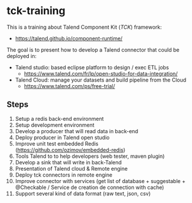 # tck-training

This is a training about Talend Component Kit (_TCK_) framework:
- https://talend.github.io/component-runtime/

The goal is to present how to develop a Talend connector that could be deployed in:
- Talend studio: based eclipse platform to design / exec ETL jobs
  - https://www.talend.com/fr/lp/open-studio-for-data-integration/
- Talend Cloud: manage your datasets and build pipeline from the Cloud
  - https://www.talend.com/ps/free-trial/

## Steps
1. Setup a redis back-end environment
1. Setup development environment
1. Develop a producer that will read data in back-end
1. Deploy producer in Talend open studio
1. Improve unit test embedded Redis (https://github.com/ozimov/embedded-redis)
1. Tools Talend to to help developers (web tester, maven plugin)
1. Develop a sink that will write in back-Talend
1. Presentation of Talend cloud & Remote engine
1. Deploy tck connectors in remote engine
1. Improve connector with services (get list of database + suggestable + @Checkable / Service de creation de connection with cache)
1. Support several kind of data format (raw text, json, csv)
